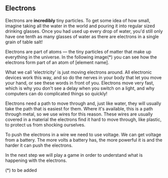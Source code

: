 ## Electrons

Electrons are **incredibly** tiny particles. To get some idea of how small, imagine taking all the water in the world and pouring it into regular sized drinking glasses. Once you had used up every drop of water, you'd still only have one tenth as many glasses of water as there are electrons in a single grain of table salt!

Electrons are part of atoms — the tiny particles of matter that make up everything in the universe. In the following image(*) you can see how the electrons form part of an atom of [element name].

What we call 'electricity' is just moving electrons around. All electronic devices work this way, and so do the nerves in your body that let you move your hand, or see these words in front of you. Electrons move very fast, which is why you don't see a delay when you switch on a light, and why computers can do complicated things so quickly!

Electrons need a path to move through and, just like water, they will usually take the path that is easiest for them. Where it's available, this is a path through metal, so we use wires for this reason. These wires are usually covered in a material the electrons find it hard to move through, like plastic, to protect us from shocking ourselves.

To push the electrons in a wire we need to use voltage. We can get voltage from a battery. The more volts a battery has, the more powerful it is and the harder it can push the electrons.

In the next step we will play a game in order to understand what is happening with the electrons.


(*) to be added
